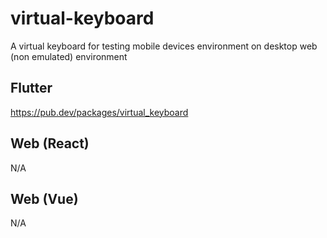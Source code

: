 # virtual-keyboard
A virtual keyboard for testing mobile devices environment on desktop web (non emulated) environment


## Flutter
https://pub.dev/packages/virtual_keyboard

## Web (React)
N/A

## Web (Vue)
N/A
